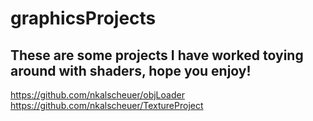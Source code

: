 # graphicsProjects
## These are some projects I have worked toying around with shaders, hope you enjoy!
https://github.com/nkalscheuer/objLoader
https://github.com/nkalscheuer/TextureProject
